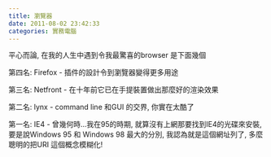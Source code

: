```yaml
---
title: 瀏覽器
date: 2011-08-02 23:42:33
categories: 實務電腦
---
```


 平心而論, 在我的人生中遇到令我最驚喜的browser 是下面幾個

第四名: Firefox - 插件的設計令到瀏覽器變得更多用途

第三名: Netfront - 在十年前它已在手提裝置做出那麼好的渲染效果

第二名: lynx - command line 和GUI 的交界, 你實在太酷了

第一名: IE4 - 曾幾何時...我在95的時期, 就算沒有上網那要找到IE4的光碟來安裝, 要是說Windows 95 和 Windows 98 最大的分別, 我認為就是這個網址列了, 多麼聰明的把URI 這個概念模糊化!